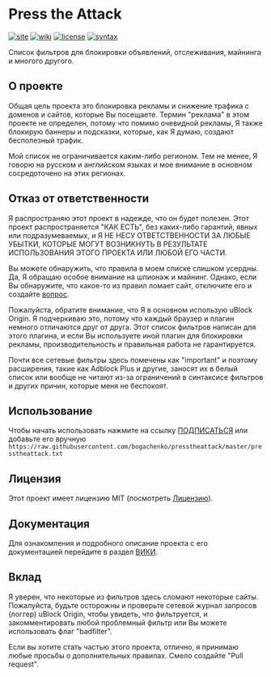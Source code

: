 <!--
This file is part of the Press the Attack project,
Copyright (c) 2019 Bogachenko Vyacheslav

Press the Attack is a free project: You can distribute it and/or modify
it in accordance with the MIT license published by the Massachusetts Institute of Technology.

The Press the Attack project is distributed in the hope that it will be useful,
and is provided "AS IS", WITHOUT ANY WARRANTY, EXPRESSLY EXPRESSED OR IMPLIED.
WE ARE NOT RESPONSIBLE FOR ANY DAMAGES DUE TO THE USE OF THIS PROJECT OR ITS PARTS.
For more information, see the MIT license.

Github: https://github.com/bogachenko/presstheattack/
Last modified: February 13, 2019
License: MIT <https://github.com/bogachenko/presstheattack/blob/master/LICENSE.md>
Problem reports: https://github.com/bogachenko/presstheattack/issues
Title: README.ru-RU.md
URL: https://raw.githubusercontent.com/bogachenko/presstheattack/master/README.ru-RU.md
Wiki: https://github.com/bogachenko/presstheattack/wiki

Download the entire Press the Attack project at https://github.com/bogachenko/presstheattack/archive/master.zip -->

# Press the Attack
[![site](https://img.shields.io/badge/site-up-%233fb912.svg)](https://bogachenko.github.io/presstheattack/)
[![wiki](https://img.shields.io/badge/wiki-up-%233fb912.svg)](https://github.com/bogachenko/presstheattack/wiki)
[![license](https://img.shields.io/badge/license-MIT-%233fb912.svg)](https://raw.githubusercontent.com/bogachenko/presstheattack/master/LICENSE.md)
[![syntax](https://img.shields.io/badge/syntax-uBlock%20Origin-%23c61300.svg)](https://github.com/gorhill/uBlock/wiki/Static-filter-syntax)

Список фильтров для блокировки объявлений, отслеживания, майнинга и многого другого.

## O проекте

Общая цель проекта это блокировка рекламы и снижение трафика с доменов и сайтов, которые Вы посещаете.
Термин "реклама" в этом проекте не определен, потому что помимо очевидной рекламы, Я также блокирую баннеры и подсказки, которые, как Я думаю, создают бесполезный трафик.

Мой список не ограничивается каким-либо регионом. Тем не менее, Я говорю на русском и английском языках и мое внимание в основном сосредоточено на этих регионах.

## Отказ от ответственности

Я распространяю этот проект в надежде, что он будет полезен. Этот проект распространяется "КАК ЕСТЬ", без каких-либо гарантий, явных или подразумеваемых, и Я НЕ НЕСУ ОТВЕТСТВЕННОСТИ ЗА ЛЮБЫЕ УБЫТКИ, КОТОРЫЕ МОГУТ ВОЗНИКНУТЬ В РЕЗУЛЬТАТЕ ИСПОЛЬЗОВАНИЯ ЭТОГО ПРОЕКТА ИЛИ ЛЮБОЙ ЕГО ЧАСТИ.

Вы можете обнаружить, что правила в моем списке слишком усердны. Да, Я обращаю особое внимание на шпионаж и майнинг.
Однако, если Вы обнаружите, что какое-то из правил ломает сайт, отключите его и создайте [вопрос](https://github.com/bogachenko/presstheattack/issues).

Пожалуйста, обратите внимание, что Я в основном использую uBlock Origin. Я подчеркиваю это, потому что каждый браузер и плагин немного отличаются друг от друга. Этот список фильтров написан для этого плагина, и если Вы используете иной плагин для блокировки рекламы, производительность и правильная работа не гарантируется.

Почти все сетевые фильтры здесь помечены как "important" и поэтому расширения, такие как Adblock Plus и другие, заносят их в белый список или вообще не читают из-за ограничений в синтаксисе фильтров и других причин, которые меня не беспокоят.

## Использование

Чтобы начать использовать нажмите на ссылку [ПОДПИСАТЬСЯ](https://subscribe.adblockplus.org/?location=https%3A%2F%2Fraw.githubusercontent.com%2Fbogachenko%2Fpresstheattack%2Fmaster%2Fpresstheattack.txt&title=Press%20the%20Attack) или добавьте его вручную `https://raw.githubusercontent.com/bogachenko/presstheattack/master/presstheattack.txt`

## Лицензия
Этот проект имеет лицензию MIT (посмотреть [Лицензию](https://raw.githubusercontent.com/bogachenko/presstheattack/master/LICENSE.md)).

## Документация

Для ознакомления и подробного описание проекта с его документацией перейдите в раздел [ВИКИ](https://github.com/bogachenko/presstheattack/wiki).

## Вклад

Я уверен, что некоторые из фильтров здесь сломают некоторые сайты. Пожалуйста, будьте осторожны и проверьте сетевой журнал запросов (логгер) uBlock Origin, чтобы увидеть, что фильтруется, и закомментировать любой проблемный фильтр или Вы можете использовать флаг "badfilter".

Если вы хотите стать частью этого проекта, отлично, я принимаю любые просьбы о дополнительных правилах. Смело создайте "Pull request".
